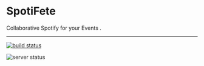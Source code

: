 # SpotiFete
 Collaborative Spotify for your Events .
 
 ---

[![build status](https://img.shields.io/github/workflow/status/47-11/spotifete/Build/develop?label=build%20status&style=flat-square)](https://github.com/47-11/spotifete/actions/workflows/build.yml)

![server status](https://img.shields.io/uptimerobot/status/m787307678-77f6bbd0d4a20cf70253150b?label=server%20status&style=flat-square)
